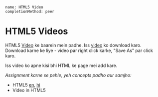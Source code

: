 ```ngMeta
name: HTML5 Video
completionMethod: peer
```

# HTML5 Videos

HTML5 [Video](http://www.w3schools.com/html/html5_video.asp) ke baarein mein padhe. Iss [video](http://navgurukul.org/files/bunny_video.mp4) ko download karo. Download karne ke liye - video par right click karke, "Save As" par click karo.

Iss video ko apne kisi bhi HTML ke page mei add kare. 


_Assignment karne se pehle, yeh concepts padho aur samjho:_  
 * HTML5 [en](http://www.html-5-tutorial.com/about-html5.htm), [hi](https://docs.google.com/document/d/1vDBapN95m9xszfropRPv0Bfti6NAanaplzkXPbcN8ss/edit)  
 * Video in HTML5


